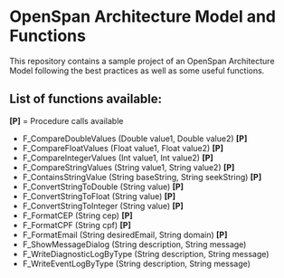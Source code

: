 # OpenSpan Architecture Model and Functions

This repository contains a sample project of an OpenSpan Architecture Model following the best practices as well as some useful functions.

## List of functions available:

**[P]** = Procedure calls available

- F_CompareDoubleValues       (Double value1, Double value2) **[P]**
- F_CompareFloatValues        (Float value1, Float value2) **[P]**
- F_CompareIntegerValues      (Int value1, Int value2) **[P]**
- F_CompareStringValues       (String value1, String value2) **[P]**
- F_ContainsStringValue       (String baseString, String seekString) **[P]**
- F_ConvertStringToDouble     (String value) **[P]**
- F_ConvertStringToFloat      (String value) **[P]**
- F_ConvertStringToInteger    (String value) **[P]**
- F_FormatCEP                 (String cep) **[P]**
- F_FormatCPF                 (String cpf) **[P]**
- F_FormatEmail               (String desiredEmail, String domain) **[P]**
- F_ShowMessageDialog         (String description, String message)
- F_WriteDiagnosticLogByType  (String description, String message)
- F_WriteEventLogByType       (String description, String message)
